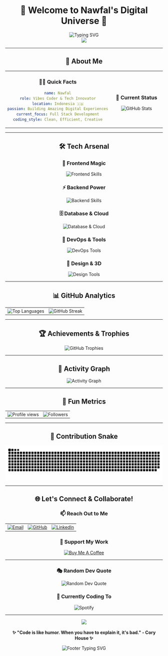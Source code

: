 <div align="center">

# 🌟 Welcome to Nawfal's Digital Universe 🌟

<img src="https://readme-typing-svg.herokuapp.com?font=Fira+Code&size=32&duration=2800&pause=2000&color=A855F7&center=true&vCenter=true&width=940&lines=Passionate+Vibes+Coder+from+Indonesia+🇮🇩;Full+Stack+Developer+%26+Tech+Enthusiast;Building+Tomorrow's+Solutions+Today!" alt="Typing SVG" />

<div align="center">
  <img src="https://capsule-render.vercel.app/api?type=waving&color=gradient&customColorList=6,11,20&height=180&section=header&text=Hi%20there!%20I'm%20Nawfal&fontSize=42&fontColor=fff&animation=twinkling&fontAlignY=32"/>
</div>

---

## 🚀 About Me

<table align="center">
<tr>
<td align="center" width="50%">

### 👨‍💻 Quick Facts
```yaml
name: Nawfal
role: Vibes Coder & Tech Innovator
location: Indonesia 🇮🇩
passion: Building Amazing Digital Experiences
current_focus: Full Stack Development
coding_style: Clean, Efficient, Creative
```

</td>
<td align="center" width="50%">

### 🎯 Current Status
<img src="https://github-readme-stats.vercel.app/api?username=sdhtele&show_icons=true&theme=radical&hide_border=true&bg_color=0D1117&title_color=F85D7F&icon_color=F8D866&text_color=FFFFFF&count_private=true" alt="GitHub Stats" width="100%"/>

</td>
</tr>
</table>

---

## 🛠️ Tech Arsenal

<div align="center">

### 🌟 Frontend Magic
<p>
<img src="https://skillicons.dev/icons?i=html,css,js,react,flutter,nextjs" alt="Frontend Skills" />
</p>

### ⚡ Backend Power
<p>
<img src="https://skillicons.dev/icons?i=nodejs,python,java,go,php,dotnet" alt="Backend Skills" />
</p>

### 🗄️ Database & Cloud
<p>
<img src="https://skillicons.dev/icons?i=mysql,mongodb,postgresql,redis,firebase,aws,gcp,azure" alt="Database & Cloud" />
</p>

### 🧰 DevOps & Tools
<p>
<img src="https://skillicons.dev/icons?i=docker,kubernetes,git,linux,nginx,selenium" alt="DevOps Tools" />
</p>

### 🎨 Design & 3D
<p>
<img src="https://skillicons.dev/icons?i=blender,unity,arduino" alt="Design Tools" />
</p>

</div>

---

## 📊 GitHub Analytics

<div align="center">
<table>
<tr>
<td>
<img src="https://github-readme-stats.vercel.app/api/top-langs/?username=sdhtele&layout=compact&theme=radical&hide_border=true&bg_color=0D1117&title_color=F85D7F&text_color=FFFFFF" alt="Top Languages" />
</td>
<td>
<img src="https://github-readme-streak-stats.herokuapp.com/?user=sdhtele&theme=radical&hide_border=true&background=0D1117&stroke=F85D7F&ring=F8D866&fire=F85D7F&currStreakLabel=FFFFFF" alt="GitHub Streak" />
</td>
</tr>
</table>
</div>

---

## 🏆 Achievements & Trophies

<div align="center">
<img src="https://github-profile-trophy.vercel.app/?username=sdhtele&theme=radical&no-frame=true&row=1&column=7&margin-h=15&margin-w=5" alt="GitHub Trophies" />
</div>

---

## 🌈 Activity Graph

<div align="center">
<img src="https://github-readme-activity-graph.vercel.app/graph?username=sdhtele&bg_color=0D1117&color=F85D7F&line=F8D866&point=FFFFFF&hide_border=true" alt="Activity Graph" />
</div>

---

## 💫 Fun Metrics

<div align="center">
<table>
<tr>
<td align="center">
<img src="https://komarev.com/ghpvc/?username=sdhtele&label=Profile%20Views&color=F85D7F&style=for-the-badge" alt="Profile views" />
</td>
<td align="center">
<img src="https://img.shields.io/github/followers/sdhtele?label=Followers&style=for-the-badge&color=F8D866&labelColor=0D1117" alt="Followers" />
</td>
</tr>
</table>
</div>

---

## 🎨 Contribution Snake

<div align="center">
<img src="https://raw.githubusercontent.com/platane/snk/output/github-contribution-grid-snake-dark.svg" alt="Snake animation" />
</div>

---

## 🌐 Let's Connect & Collaborate!

<div align="center">

### 📫 Reach Out to Me

<table>
<tr>
<td align="center">
<a href="mailto:sdytele@gmail.com">
<img src="https://img.shields.io/badge/Email-D14836?style=for-the-badge&logo=gmail&logoColor=white" alt="Email" />
</a>
</td>
<td align="center">
<a href="https://github.com/sdhtele">
<img src="https://img.shields.io/badge/GitHub-100000?style=for-the-badge&logo=github&logoColor=white" alt="GitHub" />
</a>
</td>
<td align="center">
<a href="https://linkedin.com/in/yourprofile">
<img src="https://img.shields.io/badge/LinkedIn-0077B5?style=for-the-badge&logo=linkedin&logoColor=white" alt="LinkedIn" />
</a>
</td>
</tr>
</table>

### 💝 Support My Work

<a href="https://buymeacoffee.com/nawfal">
<img src="https://img.shields.io/badge/Buy%20Me%20a%20Coffee-ffdd00?style=for-the-badge&logo=buy-me-a-coffee&logoColor=black" alt="Buy Me A Coffee" />
</a>

</div>

---

<div align="center">

### 🎭 Random Dev Quote

<img src="https://quotes-github-readme.vercel.app/api?type=horizontal&theme=radical" alt="Random Dev Quote" />

### 🎵 Currently Coding To

<img src="https://spotify-github-profile.vercel.app/api/spotify" alt="Spotify" />

---

<img src="https://capsule-render.vercel.app/api?type=waving&color=gradient&customColorList=6,11,20&height=120&section=footer&text=Thanks%20for%20visiting!&fontSize=24&fontColor=fff&animation=twinkling"/>

**✨ "Code is like humor. When you have to explain it, it's bad." - Cory House ✨**

<img src="https://readme-typing-svg.herokuapp.com?font=Fira+Code&size=18&duration=3000&pause=1000&color=A855F7&center=true&vCenter=true&width=600&lines=Happy+Coding!+Let's+build+something+amazing+together!+🚀" alt="Footer Typing SVG" />

</div>
